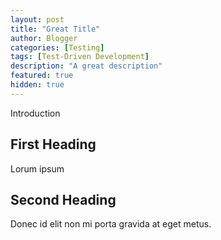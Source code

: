 ```yaml
---
layout: post
title: "Great Title"
author: Blogger
categories: [Testing]
tags: [Test-Driven Development]
description: "A great description"
featured: true
hidden: true
---
```


Introduction

## First Heading

Lorum ipsum

## Second Heading

Donec id elit non mi porta gravida at eget metus.